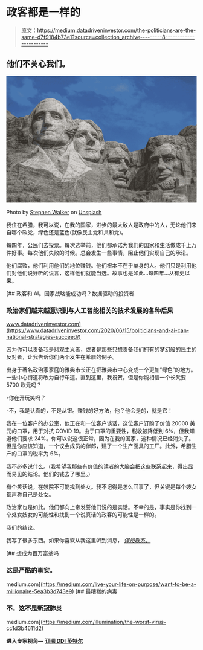 # 政客都是一样的

> 原文：<https://medium.datadriveninvestor.com/the-politicians-are-the-same-d7f9184b73e1?source=collection_archive---------8----------------------->

## 他们不关心我们。

![](img/bc6980ecc6922d6ad914839bc27406b7.png)

Photo by [Stephen Walker](https://unsplash.com/@stphnwlkr?utm_source=unsplash&utm_medium=referral&utm_content=creditCopyText) on [Unsplash](https://unsplash.com/s/photos/politicians?utm_source=unsplash&utm_medium=referral&utm_content=creditCopyText)

我住在希腊，我可以说，在我的国家，进步的最大敌人是政府中的人，无论他们来自哪个政党，绿色还是蓝色(就像民主党和共和党)。

每四年，公民们去投票。每次选举前，他们都承诺为我们的国家和生活做成千上万件好事。每次他们失败的时候。总会发生一些事情，阻止他们实现自己的承诺。

他们腐败，他们利用他们的地位赚钱。他们根本不在乎单身的人。他们只是利用他们对他们说好听的谎言，这样他们就能当选。故事也是如此…每四年…从有史以来。

[](https://www.datadriveninvestor.com/2020/06/15/politicians-and-ai-can-national-strategies-succeed/) [## 政客和 AI。国家战略能成功吗？数据驱动的投资者

### 政治家们越来越意识到与人工智能相关的技术发展的各种后果

www.datadriveninvestor.com](https://www.datadriveninvestor.com/2020/06/15/politicians-and-ai-can-national-strategies-succeed/) 

因为你可以责备我是悲观主义者，或者是那些只想责备我们拥有的梦幻般的民主的反对者，让我告诉你们两个发生在希腊的例子。

出身于著名政治家家庭的雅典市长正在把雅典市中心变成一个更加“绿色”的地方。一些中心街道将改为自行车道。直到这里，我祝贺。但是你能相信一个长凳要 5700 欧元吗？

-你在开玩笑吗？

-不，我是认真的，不是从银。赚钱的好方法，他？他会是的，就是它！

我在一位客户的办公室，他正在和一位客户谈话，这位客户订购了价值 20000 美元的口罩，用于对抗 COVID 19。由于口罩的重要性，税收被降低到 6%，但我知道他们要求 24%。你可以说这很正常，因为在我的国家，这种情况已经消失了。但是你应该知道，一个议会成员的伴郎，建了一个生产面具的工厂。此外，希腊生产的口罩的税率为 6%。

我不必多说什么。(我希望我那些有价值的读者的大脑会把这些联系起来，得出显而易见的结论。他们的钱去了哪里。)

有个笑话说，在妓院不可能找到处女。我不记得是怎么回事了，但关键是每个妓女都声称自己是处女。

政治家也是如此。他们都向上帝发誓他们说的是实话。不幸的是，事实是你找到一个处女妓女的可能性和找到一个说真话的政客的可能性是一样的。

我们的结论。

我写了很多东西。如果你喜欢从我这里听到消息， [*保持联系。*](http://eepurl.com/gYR9Gf)

[](https://medium.com/live-your-life-on-purpose/want-to-be-a-millionaire-5ea3b3d743e9) [## 想成为百万富翁吗

### 这是严酷的事实。

medium.com](https://medium.com/live-your-life-on-purpose/want-to-be-a-millionaire-5ea3b3d743e9) [](https://medium.com/illumination/the-worst-virus-cc1d3b4611d2) [## 最糟糕的病毒

### 不，这不是新冠肺炎

medium.com](https://medium.com/illumination/the-worst-virus-cc1d3b4611d2) 

**进入专家视角—** [**订阅 DDI 英特尔**](https://datadriveninvestor.com/ddi-intel)